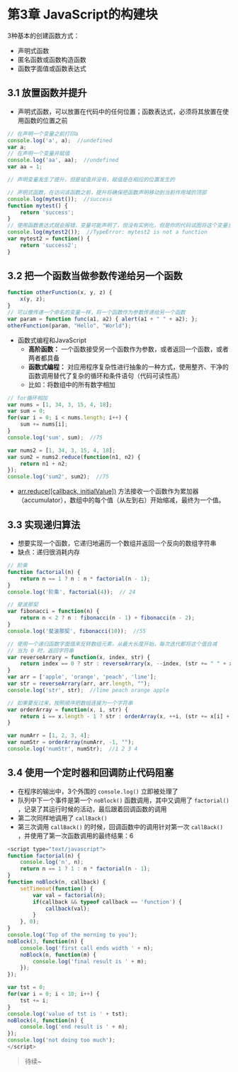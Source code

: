 # 第3章 JavaScript的构建块

3种基本的创建函数方式：
* 声明式函数
* 匿名函数或函数构造函数
* 函数字面值或函数表达式

## 3.1 放置函数并提升

* 声明式函数，可以放置在代码中的任何位置；函数表达式，必须将其放置在使用函数的位置之前

```javascript
// 在声明一个变量之前打印a
console.log('a', a);  //undefined
var a;
// 在声明一个变量并赋值
console.log('aa', aa);  //undefined
var aa = 1;

// 声明变量发生了提升，但是赋值并没有，赋值是在相应的位置发生的

// 声明式函数，在访问该函数之前，提升将确保把函数声明移动到当前作用域的顶部
console.log(mytest());  //success
function mytest() {
	return 'success';
}
// 使用函数表达式就会报错，变量可能声明了，但没有实例化，但是你的代码试图将这个变量当做一个函数对待
console.log(mytest2());  //TypeError: mytest2 is not a function
var mytest2 = function() {
	return 'success2';
}

```

## 3.2 把一个函数当做参数传递给另一个函数


```javascript
function otherFunction(x, y, z) {
	x(y, z);
}
// 可以像传递一个命名的变量一样，将一个函数作为参数传递给另一个函数
var param = function func(a1, a2) { alert(a1 + " " + a2); };
otherFunction(param, "Hello", "World");
```
* 函数式编程和JavaScript
    * **高阶函数：** 一个函数接受另一个函数作为参数，或者返回一个函数，或者两者都具备
    * **函数式编程：** 对应用程序复杂性进行抽象的一种方式，使用整齐、干净的函数调用替代了复杂的循环和条件语句（代码可读性高）
    * 比如：将数组中的所有数字相加

```javascript
// for循环相加
var nums = [1, 34, 3, 15, 4, 18];
var sum = 0;
for(var i = 0; i < nums.length; i++) {
	sum += nums[i];
}
console.log('sum', sum);  //75

var nums2 = [1, 34, 3, 15, 4, 18];
var sum2 = nums2.reduce(function(n1, n2) {
	return n1 + n2;
});
console.log('sum2', sum2);  //75
```

* [arr.reduce([callback, initialValue])](https://developer.mozilla.org/zh-CN/docs/Web/JavaScript/Reference/Global_Objects/Array/Reduce_clone) 方法接收一个函数作为累加器（accumulator），数组中的每个值（从左到右）开始缩减，最终为一个值。

## 3.3 实现递归算法

* 想要实现一个函数，它递归地遍历一个数组并返回一个反向的数组字符串
* 缺点：递归很消耗内存

```javascript
// 阶乘
function factorial(n) {
	return n == 1 ? n : n * factorial(n - 1);
}
console.log('阶乘', factorial(4));  // 24

// 斐波那契
var fibonacci = function(n) {
	return n < 2 ? n : fibonacci(n - 1) + fibonacci(n - 2);
}
console.log('斐波那契', fibonacci(10));  //55

// 使用一个递归函数字面值来反转数组元素，从最大长度开始，每次迭代都将这个值自减
// 当为 0 时，返回字符串
var reverseArrary = function(x, index, str) {
	return index == 0 ? str : reverseArrary(x, --index, (str += " " + x[index]));
}
var arr = ['apple', 'orange', 'peach', 'lime'];
var str = reverseArrary(arr, arr.length, "");
console.log('str', str);  //lime peach orange apple

// 如果要反过来，按照顺序把数组连接为一个字符串
var orderArray = function(x, i, str) {
	return i == x.length - 1 ? str : orderArray(x, ++i, (str += x[i] + " "));
}

var numArr = [1, 2, 3, 4];
var numStr = orderArray(numArr, -1, "");
console.log('numStr', numStr);  //1 2 3 4 
```

## 3.4 使用一个定时器和回调防止代码阻塞

* 在程序的输出中，3个外围的 `console.log()` 立即被处理了
* 队列中下一个事件是第一个 `noBlock()` 函数调用，其中又调用了 `factorial()` ，记录了其运行时候的活动，最后跟着回调函数的调用
* 第二次同样地调用了 `callBack()`
* 第三次调用 `callBack()` 的时候，回调函数中的调用针对第一次 `callBack()` ，并使用了第一次函数调用的最终结果：6

```javascript
<script type="text/javascript">
function factorial(n) {
	console.log('n', n);
	return n == 1 ? 1 : n * factorial(n - 1);
}
function noBlock(n, callback) {
	setTimeout(function() {
		var val = factorial(n);
		if(callback && typeof callback == 'function') {
			callback(val);
		}
	}, 0);
}
console.log('Top of the morning to you');
noBlock(3, function(n) {
	console.log('first call ends width ' + n);
	noBlock(n, function(m) {
		console.log('final result is ' + m);
	});
});

var tst = 0;
for(var i = 0; i < 10; i++) {
	tst += i;
}
console.log('value of tst is ' + tst);
noBlock(4, function(n) {
	console.log('end result is ' + n);
});
console.log('not doing too much');
</script>
```

> 待续~